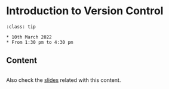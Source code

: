 # Introduction to Version Control

```{admonition} When?
:class: tip

* 10th March 2022
* From 1:30 pm to 4:30 pm
```

## Content

```{tableofcontents}
```

Also check the
[slides](https://raw.githack.com/ARCTraining/SD_tips_tools/main/slides/CDT-training_2-1.html)
related with this content.
